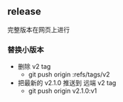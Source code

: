 ## release

完整版本在网页上进行

### 替换小版本
- 删除 v2 tag
  - git push origin :refs/tags/v2
- 把最新的 v2.1.0 推送到 远端 v2 tag
  - git push origin v2.1.0:v1
